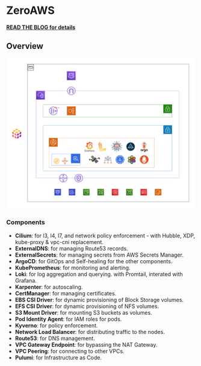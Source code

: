 # ZeroAWS

**[READ THE BLOG for details](https://audacioustux.com/A-comprehensive-roadmap-to-Kubernetes-on-AWS-08fd3b83ff5f4d968629c8b546fdb5aa?pvs=4)**

## Overview

![Ref Arch - Draft](misc/draft-reference-arch.svg)

### Components

- **Cilium**: for l3, l4, l7, and network policy enforcement - with Hubble, XDP, kube-proxy & vpc-cni replacement.
- **ExternalDNS**: for managing Route53 records.
- **ExternalSecrets**: for managing secrets from AWS Secrets Manager.
- **ArgoCD**: for GitOps and Self-healing for the other components.
- **KubePrometheus**: for monitoring and alerting.
- **Loki**: for log aggregation and querying. with Promtail, interated with Grafana.
- **Karpenter**: for autoscaling.
- **CertManager**: for managing certificates.
- **EBS CSI Driver**: for dynamic provisioning of Block Storage volumes.
- **EFS CSI Driver**: for dynamic provisioning of NFS volumes.
- **S3 Mount Driver**: for mounting S3 buckets as volumes.
- **Pod Identity Agent**: for IAM roles for pods.
- **Kyverno**: for policy enforcement.
- **Network Load Balancer**: for distributing traffic to the nodes.
- **Route53**: for DNS management.
- **VPC Gateway Endpoint**: for bypassing the NAT Gateway.
- **VPC Peering**: for connecting to other VPCs.
- **Pulumi**: for Infrastructure as Code.
